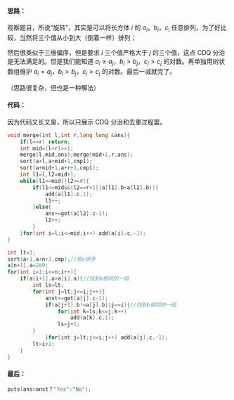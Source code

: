 #### 思路：
观察题目，所说“旋转”，其实是可以将长方体 $i$ 的 $a_{i}$，$b_{i}$，$c_{i}$ 任意排列，为了好比较，当然将三个值从小到大（倒着一样）排列；

然后很类似于三维偏序，但是要求 $i$ 三个值严格大于 $j$ 的三个值，这点 CDQ 分治是无法满足的。但是我们能知道 $a_{i} \ge a_{j}$，$b_{i} > b_{j}$，$c_{i} > c_{j}$ 的对数。再单独用树状数组维护 $a_{i} = a_{j}$，$b_{i} > b_{j}$，$c_{i} > c_{j}$ 的对数。最后一减就完了。

（思路很复杂，但也是一种解法）
#### 代码：
因为代码又长又臭，所以只展示 CDQ 分治和去重过程罢。

```cpp
void merge(int l,int r,long long &ans){
	if(l==r) return;
	int mid=(l+r)>>1;
	merge(l,mid,ans);merge(mid+1,r,ans);
	sort(a+l,a+mid+1,cmp1);
	sort(a+mid+1,a+r+1,cmp1);
	int l1=l,l2=mid+1;
	while(l1<=mid||l2<=r){
		if(l1<=mid&&(l2==r+1||a[l1].b<a[l2].b)){
			add(a[l1].c,1);
			l1++;
		}else{
			ans+=get(a[l2].c-1);
			l2++;
		}
	}for(int i=l;i<=mid;i++) add(a[i].c,-1);
}
```


```cpp
int lt=1;
sort(a+1,a+n+1,cmp);//按a排序 
a[n+1].a=2e9;
for(int i=1;i<=n;i++){
	if(a[i+1].a>a[i].a){//找到a相同的一段 
		int ls=lt;
		for(int j=lt;j<=i;j++){
			anst+=get(a[j].c-1);
			if(a[j+1].b!=a[j].b||j==i){//找到b相同的一段 
				for(int k=ls;k<=j;k++) 
					add(a[k].c,1);
				ls=j+1;
		}
			}for(int j=lt;j<=i;j++) add(a[j].c,-1);
		lt=i+1;
	}
}
```
#### 最后：

```cpp
puts(ans>anst？"Yes":"No");
```

